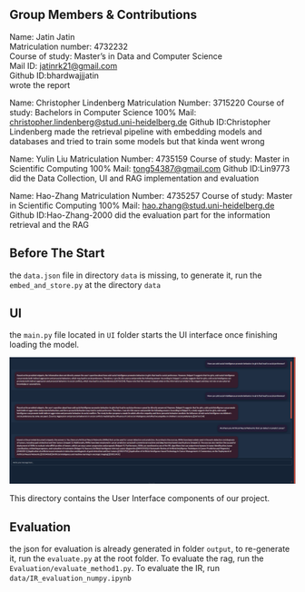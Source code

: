 ## Group Members & Contributions
Name: Jatin Jatin<br />
Matriculation number: 4732232<br />
Course of study: Master’s in Data and Computer Science <br />
Mail ID: jatinrk21@gmail.com  <br />
Github ID:bhardwajjjatin <br />
wrote the report <br />

Name: Christopher Lindenberg
Matriculation Number: 3715220
Course of study: Bachelors in Computer Science 100%
Mail: christopher.lindenberg@stud.uni-heidelberg.de 
Github ID:Christopher Lindenberg
made the retrieval pipeline with embedding models and databases and tried to train some models but that kinda went wrong

Name: Yulin Liu
Matriculation Number: 4735159
Course of study: Master in Scientific Computing 100%
Mail: tong54387@gmail.com
Github ID:Lin9773
did the Data Collection, UI and RAG implementation and evaluation

Name: Hao-Zhang
Matriculation Number: 4735257
Course of study: Master in Scientific Computing 100%
Mail: hao.zhang@stud.uni-heidelberg.de
Github ID:Hao-Zhang-2000
did the evaluation part for the information retrieval and the RAG

## Before The Start
the `data.json` file in directory `data` is missing, to generate it, run the `embed_and_store.py` at the directory `data`

## UI
the `main.py` file located in `UI` folder starts the UI interface once finishing loading the model.

![Preview](preview1.png)

This directory contains the User Interface components of our project.

## Evaluation
the json for evaluation is already generated in folder `output`, to re-generate it, run the `evaluate.py` at the root folder. To evaluate the rag, run the `Evaluation/evaluate_method1.py`. To evaluate the IR, run `data/IR_evaluation_numpy.ipynb`





